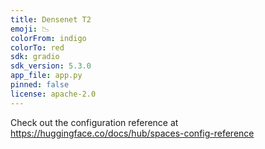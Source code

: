 ```yaml
---
title: Densenet T2
emoji: 📉
colorFrom: indigo
colorTo: red
sdk: gradio
sdk_version: 5.3.0
app_file: app.py
pinned: false
license: apache-2.0
---
```


Check out the configuration reference at https://huggingface.co/docs/hub/spaces-config-reference
